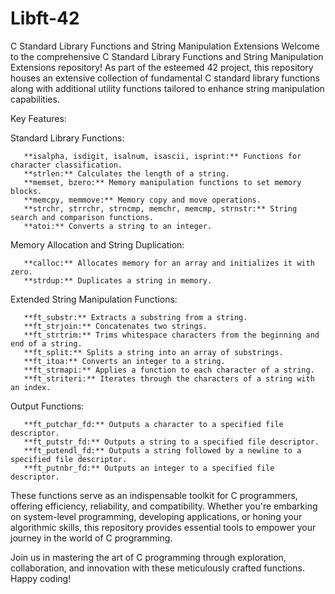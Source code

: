 # Libft-42
C Standard Library Functions and String Manipulation Extensions
Welcome to the comprehensive C Standard Library Functions and String Manipulation Extensions repository! As part of the esteemed 42 project, this repository houses an extensive collection of fundamental C standard library functions along with additional utility functions tailored to enhance string manipulation capabilities.

Key Features:

Standard Library Functions:

       **isalpha, isdigit, isalnum, isascii, isprint:** Functions for character classification.
       **strlen:** Calculates the length of a string.
       **memset, bzero:** Memory manipulation functions to set memory blocks.
       **memcpy, memmove:** Memory copy and move operations.
       **strchr, strrchr, strncmp, memchr, memcmp, strnstr:** String search and comparison functions.
       **atoi:** Converts a string to an integer.

Memory Allocation and String Duplication:

       **calloc:** Allocates memory for an array and initializes it with zero.
       **strdup:** Duplicates a string in memory.

Extended String Manipulation Functions:

       **ft_substr:** Extracts a substring from a string.
       **ft_strjoin:** Concatenates two strings.
       **ft_strtrim:** Trims whitespace characters from the beginning and end of a string.
       **ft_split:** Splits a string into an array of substrings.
       **ft_itoa:** Converts an integer to a string.
       **ft_strmapi:** Applies a function to each character of a string.
       **ft_striteri:** Iterates through the characters of a string with an index.

Output Functions:

       **ft_putchar_fd:** Outputs a character to a specified file descriptor.
       **ft_putstr_fd:** Outputs a string to a specified file descriptor.
       **ft_putendl_fd:** Outputs a string followed by a newline to a specified file descriptor.
       **ft_putnbr_fd:** Outputs an integer to a specified file descriptor.

These functions serve as an indispensable toolkit for C programmers, offering efficiency, reliability, and compatibility. Whether you're embarking on system-level programming, developing applications, or honing your algorithmic skills, this repository provides essential tools to empower your journey in the world of C programming.

Join us in mastering the art of C programming through exploration, collaboration, and innovation with these meticulously crafted functions. Happy coding!
